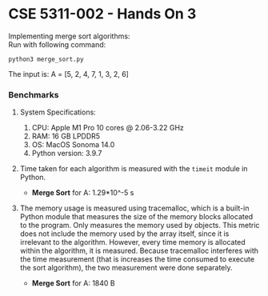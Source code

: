 # CSE 5311-002 - Hands On 3

Implementing merge sort algorithms:
<br /> Run with following command:
  ```
  python3 merge_sort.py
  ```

The input is: A = [5, 2, 4, 7, 1, 3, 2, 6]

### Benchmarks

1. System Specifications:
   1. CPU: Apple M1 Pro 10 cores @ 2.06-3.22 GHz
   2. RAM: 16 GB LPDDR5 
   3. OS: MacOS Sonoma 14.0
   4. Python version: 3.9.7


2. Time taken for each algorithm is measured with the `timeit` module in Python.
   * __Merge Sort__ for A: 1.29*10^-5 s


3. The memory usage is measured using tracemalloc, which is a built-in Python module that measures the size of the memory blocks allocated to the program. Only measures the memory used by objects.
This metric does not include the memory used by the array itself, since it is irrelevant to the algorithm. However, every time memory is allocated within the algorithm, it is measured.
Because tracemalloc interferes with the time measurement (that is increases the time consumed to execute the sort algorithm), the two measurement were done separately.
   * __Merge Sort__ for A: 1840 B

